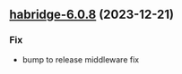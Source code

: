 

## [habridge-6.0.8](https://github.com/truecharts/charts/compare/habridge-6.0.7...habridge-6.0.8) (2023-12-21)

### Fix

- bump to release middleware fix
  
  
